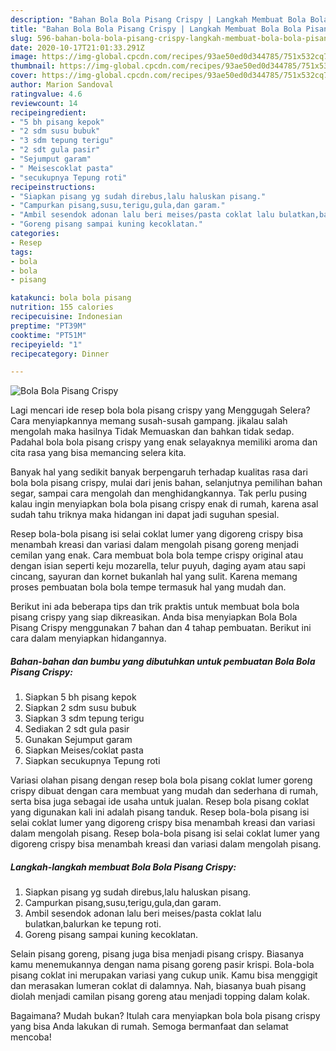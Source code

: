 ```yaml
---
description: "Bahan Bola Bola Pisang Crispy | Langkah Membuat Bola Bola Pisang Crispy Yang Menggugah Selera"
title: "Bahan Bola Bola Pisang Crispy | Langkah Membuat Bola Bola Pisang Crispy Yang Menggugah Selera"
slug: 596-bahan-bola-bola-pisang-crispy-langkah-membuat-bola-bola-pisang-crispy-yang-menggugah-selera
date: 2020-10-17T21:01:33.291Z
image: https://img-global.cpcdn.com/recipes/93ae50ed0d344785/751x532cq70/bola-bola-pisang-crispy-foto-resep-utama.jpg
thumbnail: https://img-global.cpcdn.com/recipes/93ae50ed0d344785/751x532cq70/bola-bola-pisang-crispy-foto-resep-utama.jpg
cover: https://img-global.cpcdn.com/recipes/93ae50ed0d344785/751x532cq70/bola-bola-pisang-crispy-foto-resep-utama.jpg
author: Marion Sandoval
ratingvalue: 4.6
reviewcount: 14
recipeingredient:
- "5 bh pisang kepok"
- "2 sdm susu bubuk"
- "3 sdm tepung terigu"
- "2 sdt gula pasir"
- "Sejumput garam"
- " Meisescoklat pasta"
- "secukupnya Tepung roti"
recipeinstructions:
- "Siapkan pisang yg sudah direbus,lalu haluskan pisang."
- "Campurkan pisang,susu,terigu,gula,dan garam."
- "Ambil sesendok adonan lalu beri meises/pasta coklat lalu bulatkan,balurkan ke tepung roti."
- "Goreng pisang sampai kuning kecoklatan."
categories:
- Resep
tags:
- bola
- bola
- pisang

katakunci: bola bola pisang 
nutrition: 155 calories
recipecuisine: Indonesian
preptime: "PT39M"
cooktime: "PT51M"
recipeyield: "1"
recipecategory: Dinner

---
```



![Bola Bola Pisang Crispy](https://img-global.cpcdn.com/recipes/93ae50ed0d344785/751x532cq70/bola-bola-pisang-crispy-foto-resep-utama.jpg)

Lagi mencari ide resep bola bola pisang crispy yang Menggugah Selera? Cara menyiapkannya memang susah-susah gampang. jikalau salah mengolah maka hasilnya Tidak Memuaskan dan bahkan tidak sedap. Padahal bola bola pisang crispy yang enak selayaknya memiliki aroma dan cita rasa yang bisa memancing selera kita.

Banyak hal yang sedikit banyak berpengaruh terhadap kualitas rasa dari bola bola pisang crispy, mulai dari jenis bahan, selanjutnya pemilihan bahan segar, sampai cara mengolah dan menghidangkannya. Tak perlu pusing kalau ingin menyiapkan bola bola pisang crispy enak di rumah, karena asal sudah tahu triknya maka hidangan ini dapat jadi suguhan spesial.

Resep bola-bola pisang isi selai coklat lumer yang digoreng crispy bisa menambah kreasi dan variasi dalam mengolah pisang goreng menjadi cemilan yang enak. Cara membuat bola bola tempe crispy original atau dengan isian seperti keju mozarella, telur puyuh, daging ayam atau sapi cincang, sayuran dan kornet bukanlah hal yang sulit. Karena memang proses pembuatan bola bola tempe termasuk hal yang mudah dan.


Berikut ini ada beberapa tips dan trik praktis untuk membuat bola bola pisang crispy yang siap dikreasikan. Anda bisa menyiapkan Bola Bola Pisang Crispy menggunakan 7 bahan dan 4 tahap pembuatan. Berikut ini cara dalam menyiapkan hidangannya.

<!--inarticleads1-->

##### Bahan-bahan dan bumbu yang dibutuhkan untuk pembuatan Bola Bola Pisang Crispy:

1. Siapkan 5 bh pisang kepok
1. Siapkan 2 sdm susu bubuk
1. Siapkan 3 sdm tepung terigu
1. Sediakan 2 sdt gula pasir
1. Gunakan Sejumput garam
1. Siapkan  Meises/coklat pasta
1. Siapkan secukupnya Tepung roti


Variasi olahan pisang dengan resep bola bola pisang coklat lumer goreng crispy dibuat dengan cara membuat yang mudah dan sederhana di rumah, serta bisa juga sebagai ide usaha untuk jualan. Resep bola pisang coklat yang digunakan kali ini adalah pisang tanduk. Resep bola-bola pisang isi selai coklat lumer yang digoreng crispy bisa menambah kreasi dan variasi dalam mengolah pisang. Resep bola-bola pisang isi selai coklat lumer yang digoreng crispy bisa menambah kreasi dan variasi dalam mengolah pisang. 

<!--inarticleads2-->

##### Langkah-langkah membuat Bola Bola Pisang Crispy:

1. Siapkan pisang yg sudah direbus,lalu haluskan pisang.
1. Campurkan pisang,susu,terigu,gula,dan garam.
1. Ambil sesendok adonan lalu beri meises/pasta coklat lalu bulatkan,balurkan ke tepung roti.
1. Goreng pisang sampai kuning kecoklatan.


Selain pisang goreng, pisang juga bisa menjadi pisang crispy. Biasanya kamu menemukannya dengan nama pisang goreng pasir krispi. Bola-bola pisang coklat ini merupakan variasi yang cukup unik. Kamu bisa menggigit dan merasakan lumeran coklat di dalamnya. Nah, biasanya buah pisang diolah menjadi camilan pisang goreng atau menjadi topping dalam kolak. 

Bagaimana? Mudah bukan? Itulah cara menyiapkan bola bola pisang crispy yang bisa Anda lakukan di rumah. Semoga bermanfaat dan selamat mencoba!
